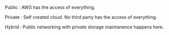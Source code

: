 Public  : AWS has the access of everything.

Private : Self created cloud. No third party has the access of everything.

Hybrid  : Public networking with private storage maintanence happens here. 

